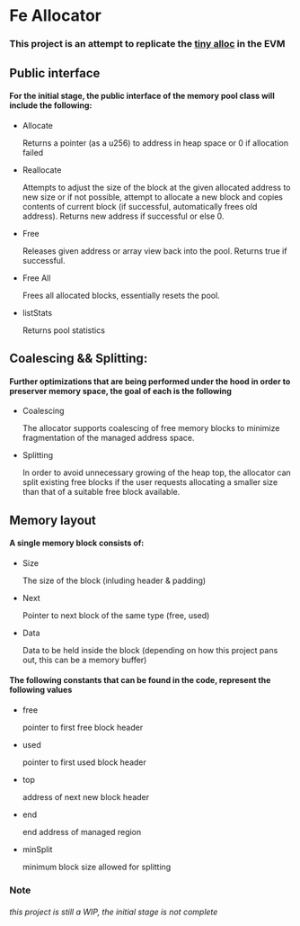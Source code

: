 
# Fe Allocator 

### This project is an attempt to replicate the [tiny alloc](https://github.com/thi-ng/umbrella/tree/develop/packages/malloc) in the EVM 

## Public interface 
 
#### For the initial stage, the public interface of the memory pool class will include the following: 

- Allocate

   Returns a pointer (as a u256) to address in heap space or 0 if allocation failed  

- Reallocate 

   Attempts to adjust the size of the block at the given allocated address to new size or if not possible, attempt to allocate a new block and copies contents of current block (if successful, automatically frees old address). Returns new address if successful or else 0.

- Free

   Releases given address or array view back into the pool. Returns true if successful.

- Free All

   Frees all allocated blocks, essentially resets the pool.

- listStats

   Returns pool statistics


## Coalescing && Splitting:

#### Further optimizations that are being performed under the hood in order to preserver memory space, the goal of each is the following

- Coalescing
 
   The allocator supports coalescing of free memory blocks to minimize fragmentation of the managed address space.

-  Splitting 

   In order to avoid unnecessary growing of the heap top, the allocator can split existing free blocks if the user requests allocating a smaller size than that of a suitable free block available.

## Memory layout 

#### A single memory block consists of:

- Size

   The size of the block (inluding header & padding)

- Next
 
   Pointer to next block of the same type (free, used)

- Data

   Data to be held inside the block (depending on how this project pans out, this can be a memory buffer)

#### The following constants that can be found in the code, represent the following values

- free 

   pointer to first free block header
- used 
   
  pointer to first used block header

- top

   address of next new block header

- end

   end address of managed region 

- minSplit 

   minimum block size allowed for splitting

### Note

###### this project is still a WIP, the initial stage is not complete
